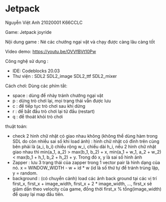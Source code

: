 # Jetpack

Nguyễn Việt Anh 21020001 K66CCLC

Game: Jetpack joyride

Nội dung game : Né các chướng ngại vật và chạy được càng lâu càng tốt

Video demo: 
https://youtu.be/OVVfBVt10Pw

Công nghệ sử dụng :
- IDE: Codeblocks 20.03
- Thư viện : SDL2 SDL2_image SDL2_ttf SDL2_mixer

Cách chơi: 
Dùng các phím tắt:
- space : dùng để nhảy tránh chướng ngại vật
- p : dừng trò chơi lại, mọi trạng thái vẫn được lưu
- c : để tiếp tục trò chơi sau khi dừng
- r : để bắt đầu trò chơi lại từ đầu (restart) 
- q : để thoát khỏi trò chơi

thuật toán: 
- check 2 hình chữ nhật có giao nhau không (không thể dùng hàm trong SDL do còn nhiều sai số khi load ảnh) : hình chữ nhật có đỉnh trên cùng bên phải là (a_i, b_i) chiều rộng w_i, chiều dài h_i, nếu 2 hình chữ nhật giao nhau thì min(a_1, a_2) > max(b_1, b_2) + x, min(a_1 + w_1, a_2 + w_2) < max(b_1 + h_1, b_2 + h_2) + y. Trong đó x, y là sai số hình ảnh
- Zapper : lưu 3 trạng thái của zapper trong 1 vector pair là hình dạng của nó. x = WINDOW_WIDTH - w + id * w (id là số thứ tự để tránh trùng lặp, y = random.
- background : (có chuyển cảnh) load các ảnh back ground tại các vị trí first_x, first_x + image_width, first_x + 2 * image_width, ..., first_x sẽ giảm dần theo velocity của game, đồng thời first_x % tổng(image_width) để quay lại map đầu tiên.
